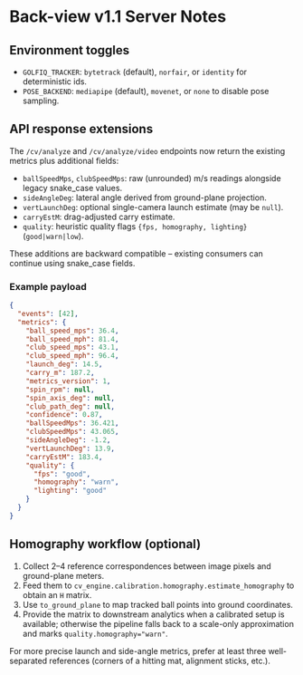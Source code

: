 # Back-view v1.1 Server Notes

## Environment toggles
- `GOLFIQ_TRACKER`: `bytetrack` (default), `norfair`, or `identity` for deterministic ids.
- `POSE_BACKEND`: `mediapipe` (default), `movenet`, or `none` to disable pose sampling.

## API response extensions
The `/cv/analyze` and `/cv/analyze/video` endpoints now return the existing metrics plus additional fields:

- `ballSpeedMps`, `clubSpeedMps`: raw (unrounded) m/s readings alongside legacy snake_case values.
- `sideAngleDeg`: lateral angle derived from ground-plane projection.
- `vertLaunchDeg`: optional single-camera launch estimate (may be `null`).
- `carryEstM`: drag-adjusted carry estimate.
- `quality`: heuristic quality flags `{fps, homography, lighting}` (`good|warn|low`).

These additions are backward compatible – existing consumers can continue using snake_case fields.

### Example payload
```json
{
  "events": [42],
  "metrics": {
    "ball_speed_mps": 36.4,
    "ball_speed_mph": 81.4,
    "club_speed_mps": 43.1,
    "club_speed_mph": 96.4,
    "launch_deg": 14.5,
    "carry_m": 187.2,
    "metrics_version": 1,
    "spin_rpm": null,
    "spin_axis_deg": null,
    "club_path_deg": null,
    "confidence": 0.87,
    "ballSpeedMps": 36.421,
    "clubSpeedMps": 43.065,
    "sideAngleDeg": -1.2,
    "vertLaunchDeg": 13.9,
    "carryEstM": 183.4,
    "quality": {
      "fps": "good",
      "homography": "warn",
      "lighting": "good"
    }
  }
}
```

## Homography workflow (optional)
1. Collect 2–4 reference correspondences between image pixels and ground-plane meters.
2. Feed them to `cv_engine.calibration.homography.estimate_homography` to obtain an `H` matrix.
3. Use `to_ground_plane` to map tracked ball points into ground coordinates.
4. Provide the matrix to downstream analytics when a calibrated setup is available; otherwise the pipeline falls back to a scale-only approximation and marks `quality.homography="warn"`.

For more precise launch and side-angle metrics, prefer at least three well-separated references (corners of a hitting mat, alignment sticks, etc.).
